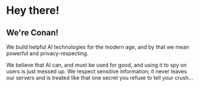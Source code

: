 # Hey there!

## We're Conan!

We build helpful AI technologies for the modern age, and by that we mean powerful and privacy-respecting.

We believe that AI can, and must be used for good, and using it to spy on users is just messed up. We respect sensitive information, it never leaves our servers and is treated like that one secret you refuse to tell your crush...

